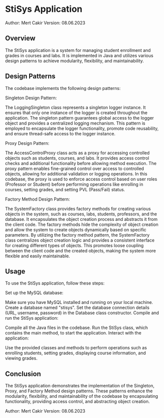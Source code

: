 # StiSys Application
Author: Mert Cakir
Version: 08.06.2023

## Overview
The StiSys application is a system for managing student enrollment and grades in courses and labs. It is implemented in Java and utilizes various design patterns to achieve modularity, flexibility, and maintainability.

## Design Patterns
The codebase implements the following design patterns:

Singleton Design Pattern:

The LoggingSingleton class represents a singleton logger instance. It ensures that only one instance of the logger is created throughout the application.
The singleton pattern guarantees global access to the logger object and provides a centralized logging mechanism.
This pattern is employed to encapsulate the logger functionality, promote code reusability, and ensure thread-safe access to the logger instance.

Proxy Design Pattern:

The AccessControlProxy class acts as a proxy for accessing controlled objects such as students, courses, and labs.
It provides access control checks and additional functionality before allowing method execution.
The proxy pattern enables fine-grained control over access to controlled objects, allowing for additional validation or logging operations.
In this codebase, the proxy is used to enforce access control based on user roles (Professor or Student) before performing operations like enrolling in courses, setting grades, and setting PVL (Pass/Fail) status.

Factory Method Design Pattern:

The SystemFactory class provides factory methods for creating various objects in the system, such as courses, labs, students, professors, and the database.
It encapsulates the object creation process and abstracts it from the client code.
The factory methods hide the complexity of object creation and allow the system to create objects dynamically based on specific parameters.
By utilizing the factory method pattern, the SystemFactory class centralizes object creation logic and provides a consistent interface for creating different types of objects.
This promotes loose coupling between the client code and the created objects, making the system more flexible and easily maintainable.
## Usage
To use the StiSys application, follow these steps:

Set up the MySQL database:

Make sure you have MySQL installed and running on your local machine.
Create a database named "stisys".
Set the database connection details (URL, username, password) in the Database class constructor.
Compile and run the StiSys application:

Compile all the Java files in the codebase.
Run the StiSys class, which contains the main method, to start the application.
Interact with the application:

Use the provided classes and methods to perform operations such as enrolling students, setting grades, displaying course information, and viewing grades.
## Conclusion
The StiSys application demonstrates the implementation of the Singleton, Proxy, and Factory Method design patterns. These patterns enhance the modularity, flexibility, and maintainability of the codebase by encapsulating functionality, providing access control, and abstracting object creation.

Author: Mert Cakir
Version: 08.06.2023